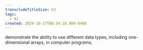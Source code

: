```yaml
---
transcludeTitleSize: h3
tags:
  - A1
created: 2024-10-17T06:54:18.000-0400
---
```

demonstrate the ability to use different data types, including one-dimensional arrays, in computer programs;